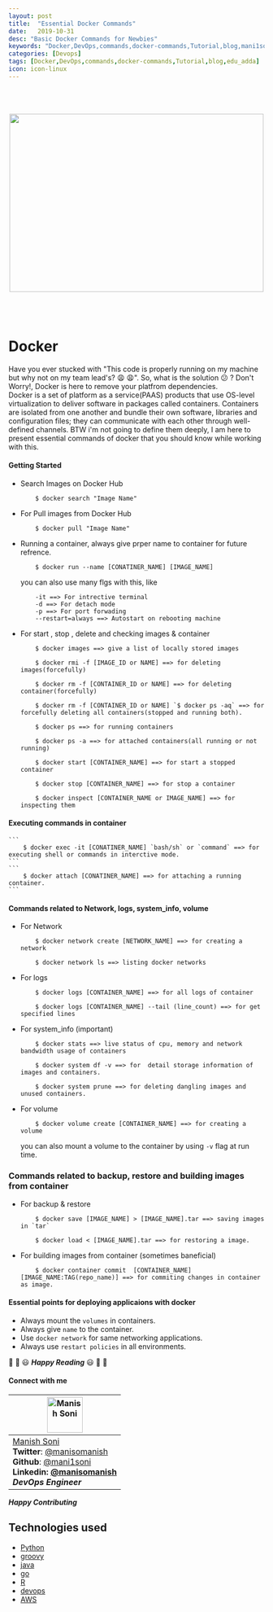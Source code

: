 ```yaml
---
layout: post
title:  "Essential Docker Commands"
date:   2019-10-31
desc: "Basic Docker Commands for Newbies"
keywords: "Docker,DevOps,commands,docker-commands,Tutorial,blog,mani1soni, Manish Soni"
categories: [Devops]
tags: [Docker,DevOps,commands,docker-commands,Tutorial,blog,edu_adda]
icon: icon-linux
---
```



<div align="center" id="top">
	<br>
	<br>
	<br>
	<img width="500" height="350" src="https://www.google.com/url?sa=i&url=https%3A%2F%2Fitnext.io%2Fdocker-101-fundamentals-the-dockerfile-b33b59d0f14b&psig=AOvVaw2m6ysKkAa9jOhsZAyR6uDZ&ust=1580545651532000&source=images&cd=vfe&ved=0CAIQjRxqFwoTCPCs3sm1recCFQAAAAAdAAAAABBR" >
	<br>
	<br>
	<br>
 
<br>
</div>

# Docker
Have you ever stucked with "This code is properly running on my machine but why not on my team lead's? :weary: :weary:".
So, what is the solution :confused: ?
Don't Worry!, Docker is here to remove your platfrom dependencies.  
Docker is a set of platform as a service(PAAS) products that use OS-level virtualization to deliver software in packages called containers.
Containers are isolated from one another and bundle their own software, libraries and configuration files; they can communicate with each other through well-defined channels.
BTW i'm not going to define them deeply, I am here to present essential commands of docker that you should know while working with this. 


#### Getting Started

* Search Images on Docker Hub
    ```
        $ docker search "Image Name"
    ```
* For Pull images from Docker Hub
    ```
        $ docker pull "Image Name"
    ```
* Running a container, always give prper name to container for future refrence.   
    ```
        $ docker run --name [CONATINER_NAME] [IMAGE_NAME]
    ```
    you can also use many flgs with this, like
    ```
        -it ==> For intrective terminal
        -d ==> For detach mode
        -p ==> For port forwading
        --restart=always ==> Autostart on rebooting machine
    ```
* For start , stop , delete and checking images & container
    ```
        $ docker images ==> give a list of locally stored images
    ```
    ``` 
        $ docker rmi -f [IMAGE_ID or NAME] ==> for deleting images(forcefully)
    ```   
    ```
        $ docker rm -f [CONTAINER_ID or NAME] ==> for deleting container(forcefully)
    ```
    ```
        $ docker rm -f [CONTAINER_ID or NAME] `$ docker ps -aq` ==> for forcefully deleting all containers(stopped and running both). 
    ```
    ```
        $ docker ps ==> for running containers
    ```

    ```
        $ docker ps -a ==> for attached containers(all running or not running)
    ```
    ```
        $ docker start [CONTAINER_NAME] ==> for start a stopped container
    ```
    ```
        $ docker stop [CONTAINER_NAME] ==> for stop a container
    ``` 
    ```
        $ docker inspect [CONTAINER_NAME or IMAGE_NAME] ==> for inspecting them 
    ```
#### Executing commands in container
    ```
        $ docker exec -it [CONATINER_NAME] `bash/sh` or `command` ==> for executing shell or commands in interctive mode. 
    ```
    ```
        $ docker attach [CONATINER_NAME] ==> for attaching a running container.
    ```
#### Commands related to Network, logs, system_info, volume

* For Network
    ```
        $ docker network create [NETWORK_NAME] ==> for creating a network
    ```
    ```
        $ docker network ls ==> listing docker networks
    ```
* For logs
    ```
        $ docker logs [CONTAINER_NAME] ==> for all logs of container
    ```
    ```
        $ docker logs [CONTAINER_NAME] --tail (line_count) ==> for get specified lines 
    ```
* For system_info (important)
    ```
        $ docker stats ==> live status of cpu, memory and network bandwidth usage of containers
    ```

    ```
        $ docker system df -v ==> for  detail storage information of images and containers.
    ```
    ```
        $ docker system prune ==> for deleting dangling images and unused containers.
    ```
* For volume
    ```
        $ docker volume create [CONTAINER_NAME] ==> for creating a volume
    ```
    you can also mount a volume to the container by using `-v` flag at run time.


### Commands related to backup, restore and building images from container

* For backup & restore
    ```
        $ docker save [IMAGE_NAME] > [IMAGE_NAME].tar ==> saving images in `tar`
    ```
    ```
        $ docker load < [IMAGE_NAME].tar ==> for restoring a image.
    ```
* For building images from container (sometimes baneficial)
    ```
        $ docker container commit  [CONTAINER_NAME] [IMAGE_NAME:TAG(repo_name)] ==> for commiting changes in container as image.
    ```

#### Essential points for deploying applicaions with docker

* Always mount the `volumes` in containers.
* Always give `name` to the container.
* Use `docker network` for same networking applications.
* Always use `restart policies` in all environments.
   

:tada: :confetti_ball: :smiley: _**Happy Reading**_ :smiley: :confetti_ball: :tada:

#### Connect with me 


| <img alt="Manish Soni" src="https://avatars3.githubusercontent.com/u/30206849?s=460&v=4" height="70"   />                                                                                                                  |
| -------------------------------------------------------------------------------------------------------------------------------------------------------------------------------------------------------------------------------- |
| [Manish Soni](https://mani1soni.github.io/)<br><strong>Twitter</strong>: [@manisomanish](https://twitter.com/manisomanish)<br><strong>Github</strong>: [@mani1soni](https://github.com/mani1soni)<br> <strong>Linkedin<strong>: [@manisomanish](https://www.linkedin.com/in/manisomanish/)<br> _DevOps Engineer_ |






    





























 _**Happy Contributing**_ 

## Technologies used
* [Python](https://www.python.org/) 
* [groovy](https://groovy-lang.org/)
* [java](https://www.java.com/en/)
* [go](https://golang.org/)
* [R](https://www.r-project.org)
* [devops](https://devops.com/)
* [AWS](https://aws.amazon.com/)

